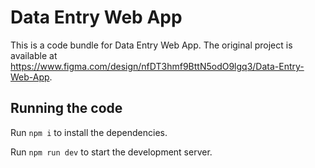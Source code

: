 
  # Data Entry Web App

  This is a code bundle for Data Entry Web App. The original project is available at https://www.figma.com/design/nfDT3hmf9BttN5odO9lgq3/Data-Entry-Web-App.

  ## Running the code

  Run `npm i` to install the dependencies.

  Run `npm run dev` to start the development server.
  